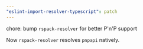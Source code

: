 ```yaml
---
"eslint-import-resolver-typescript": patch
---
```


chore: bump `rspack-resolver` for better P'n'P support

Now `rspack-resolver` resolves `pnpapi` natively.
